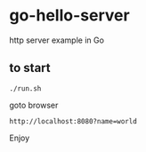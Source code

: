 # go-hello-server

http server example in Go

## to start

```
./run.sh
```

goto browser
```
http://localhost:8080?name=world
```

Enjoy
